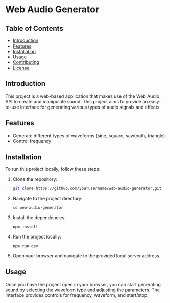 # Web Audio Generator

## Table of Contents

- [Introduction](#introduction)
- [Features](#features)
- [Installation](#installation)
- [Usage](#usage)
- [Contributing](#contributing)
- [License](#license)

## Introduction

This project is a web-based application that makes use of the Web Audio API to create and manipulate sound. This project aims to provide an easy-to-use interface for generating various types of audio signals and effects.

## Features

- Generate different types of waveforms (sine, square, sawtooth, triangle)
- Control frequency

## Installation

To run this project locally, follow these steps:

1. Clone the repository:
    ```sh
    git clone https://github.com/yourusername/web-audio-generator.git
    ```
2. Navigate to the project directory:
    ```sh
    cd web-audio-generator
    ```
3. Install the dependencies:
    ```sh
    npm install
    ```
4. Run the project locally:
    ```sh
    npm run dev
    ```
5. Open your browser and navigate to the provided local server address.

## Usage

Once you have the project open in your browser, you can start generating sound by selecting the waveform type and adjusting the parameters. The interface provides controls for frequency, waveform, and start/stop.
